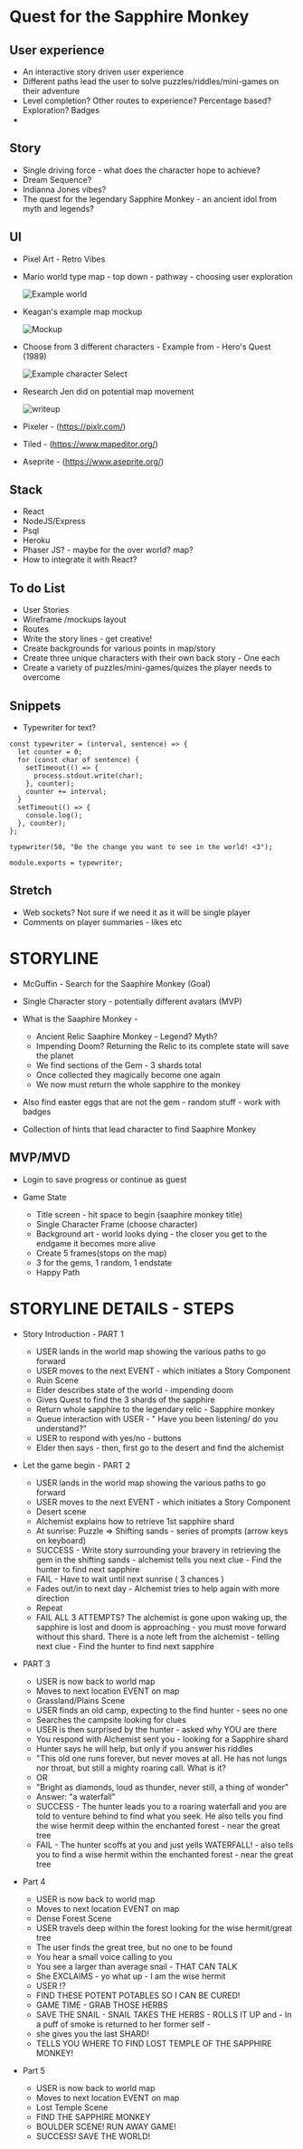 # Quest for the Sapphire Monkey

## User experience

- An interactive story driven user experience
- Different paths lead the user to solve puzzles/riddles/mini-games on their adventure
- Level completion? Other routes to experience? Percentage based? Exploration? Badges
-

## Story

- Single driving force - what does the character hope to achieve?
- Dream Sequence?
- Indianna Jones vibes?
- The quest for the legendary Sapphire Monkey - an ancient idol from myth and legends?

## UI

- Pixel Art - Retro Vibes
- Mario world type map - top down - pathway - choosing user exploration

  ![Example world](https://i.ytimg.com/vi/1FnPe6tinVs/hqdefault.jpg)

- Keagan's example map mockup

  ![Mockup](https://cdn.discordapp.com/attachments/766181002904731678/768204927910412288/test.png)

- Choose from 3 different characters - Example from - Hero's Quest (1989)

  ![Example character Select](https://www.myabandonware.com/media/screenshots/h/heros-quest-so-you-want-to-be-a-hero-25k/heros-quest-so-you-want-to-be-a-hero_5.gif)

- Research Jen did on potential map movement

  ![writeup](https://cdn.discordapp.com/attachments/766181002904731678/766181254637813760/jen-plan.jpg)

- Pixeler - (https://pixlr.com/)
- Tiled - (https://www.mapeditor.org/)
- Aseprite - (https://www.aseprite.org/)

## Stack

- React
- NodeJS/Express
- Psql
- Heroku
- Phaser JS? - maybe for the over world? map?
- How to integrate it with React?

## To do List

- User Stories
- Wireframe /mockups layout
- Routes
- Write the story lines - get creative!
- Create backgrounds for various points in map/story
- Create three unique characters with their own back story - One each
- Create a variety of puzzles/mini-games/quizes the player needs to overcome

## Snippets

- Typewriter for text?

```
const typewriter = (interval, sentence) => {
  let counter = 0;
  for (const char of sentence) {
    setTimeout(() => {
      process.stdout.write(char);
    }, counter);
    counter += interval;
  }
  setTimeout(() => {
    console.log();
  }, counter);
};

typewriter(50, "Be the change you want to see in the world! <3");

module.exports = typewriter;
```

## Stretch

- Web sockets? Not sure if we need it as it will be single player
- Comments on player summaries - likes etc

# STORYLINE

- McGuffin - Search for the Saaphire Monkey (Goal)

- Single Character story - potentially different avatars (MVP)

- What is the Saaphire Monkey -

  - Ancient Relic Saaphire Monkey - Legend? Myth?
  - Impending Doom? Returning the Relic to its complete state will save the planet
  - We find sections of the Gem - 3 shards total
  - Once collected they magically become one again
  - We now must return the whole sapphire to the monkey

- Also find easter eggs that are not the gem - random stuff - work with badges

- Collection of hints that lead character to find Saaphire Monkey

## MVP/MVD

- Login to save progress or continue as guest

- Game State
  - Title screen - hit space to begin (saaphire monkey title)
  - Single Character Frame (choose character)
  - Background art - world looks dying - the closer you get to the endgame it becomes more alive
  - Create 5 frames(stops on the map)
  - 3 for the gems, 1 random, 1 endstate
  - Happy Path

# STORYLINE DETAILS - STEPS

- Story Introduction - PART 1

  - USER lands in the world map showing the various paths to go forward
  - USER moves to the next EVENT - which initiates a Story Component
  - Ruin Scene
  - Elder describes state of the world - impending doom
  - Gives Quest to find the 3 shards of the sapphire
  - Return whole sapphire to the legendary relic - Sapphire monkey
  - Queue interaction with USER - " Have you been listening/ do you understand?"
  - USER to respond with yes/no - buttons
  - Elder then says - then, first go to the desert and find the alchemist

- Let the game begin - PART 2

  - USER lands in the world map showing the various paths to go forward
  - USER moves to the next EVENT - which initiates a Story Component
  - Desert scene
  - Alchemist explains how to retrieve 1st sapphire shard
  - At sunrise: Puzzle => Shifting sands - series of prompts (arrow keys on keyboard)
  - SUCCESS - Write story surrounding your bravery in retrieving the gem in the shifting sands - alchemist tells you next clue - Find the hunter to find next sapphire
  - FAIL - Have to wait until next sunrise ( 3 chances )
  - Fades out/in to next day - Alchemist tries to help again with more direction
  - Repeat
  - FAIL ALL 3 ATTEMPTS? The alchemist is gone upon waking up, the sapphire is lost and doom is approaching - you must move forward without this shard. There is a note left from the alchemist - telling next clue - Find the hunter to find next sapphire

- PART 3

  - USER is now back to world map
  - Moves to next location EVENT on map
  - Grassland/Plains Scene
  - USER finds an old camp, expecting to the find hunter - sees no one
  - Searches the campsite looking for clues
  - USER is then surprised by the hunter - asked why YOU are there
  - You respond with Alchemist sent you - looking for a Sapphire shard
  - Hunter says he will help, but only if you answer his riddles
  - "This old one runs forever, but never moves at all. He has not lungs nor throat, but still a mighty roaring call. What is it?
  - OR
  - "Bright as diamonds, loud as thunder, never still, a thing of wonder"
  - Answer: "a waterfall"
  - SUCCESS - The hunter leads you to a roaring waterfall and you are told to venture behind to find what you seek. He also tells you find the wise hermit deep within the enchanted forest - near the great tree
  - FAIL - The hunter scoffs at you and just yells WATERFALL! - also tells you to find a wise hermit within the enchanted forest - near the great tree

- Part 4

  - USER is now back to world map
  - Moves to next location EVENT on map
  - Dense Forest Scene
  - USER travels deep within the forest looking for the wise hermit/great tree
  - The user finds the great tree, but no one to be found
  - You hear a small voice calling to you
  - You see a larger than average snail - THAT CAN TALK
  - She EXCLAIMS - yo what up - I am the wise hermit
  - USER !?
  - FIND THESE POTENT POTABLES SO I CAN BE CURED!
  - GAME TIME - GRAB THOSE HERBS
  - SAVE THE SNAIL - SNAIL TAKES THE HERBS - ROLLS IT UP and - In a puff of smoke is returned to her former self -
  - she gives you the last SHARD!
  - TELLS YOU WHERE TO FIND LOST TEMPLE OF THE SAPPHIRE MONKEY!

- Part 5

  - USER is now back to world map
  - Moves to next location EVENT on map
  - Lost Temple Scene
  - FIND THE SAPPHIRE MONKEY
  - BOULDER SCENE! RUN AWAY GAME!
  - SUCCESS! SAVE THE WORLD!
